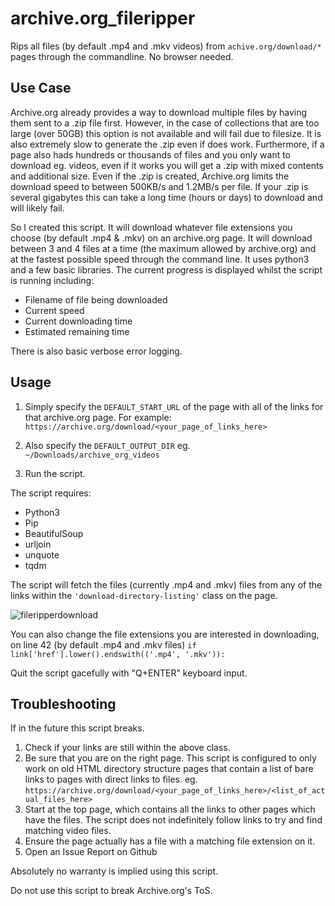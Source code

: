 # archive.org_fileripper
Rips all files (by default .mp4 and .mkv videos) from ```achive.org/download/*``` pages through the commandline. No browser needed.

## Use Case
Archive.org already provides a way to download multiple files by having them sent to a .zip file first.
However, in the case of collections that are too large (over 50GB) this option is not available and will fail due to filesize. It is also extremely slow to generate the .zip even if does work.
Furthermore, if a page also hads hundreds or thousands of files and you only want to download eg. videos, even if it works you will get a .zip with mixed contents and additional size.
Even if the .zip is created, Archive.org limits the download speed to between 500KB/s and 1.2MB/s per file. If your .zip is several gigabytes this can take a long time (hours or days) to download and will likely fail.

So I created this script. It will download whatever file extensions you choose (by default .mp4 & .mkv) on an archive.org page. It will download between 3 and 4 files at a time (the maximum allowed by archive.org) and at the fastest possible speed through the command line. It uses python3 and a few basic libraries. The current progress is displayed whilst the script is running including:

* Filename of file being downloaded
* Current speed
* Current downloading time
* Estimated remaining time

There is also basic verbose error logging.

## Usage
1. Simply specify the ```DEFAULT_START_URL``` of the page with all of the links for that archive.org page. 
For example: ```https://archive.org/download/<your_page_of_links_here>```

2. Also specify the ```DEFAULT_OUTPUT_DIR``` eg. ```~/Downloads/archive_org_videos```

3. Run the script.

The script requires:

* Python3
* Pip
* BeautifulSoup
* urljoin
* unquote
* tqdm

The script will fetch the files (currently .mp4 and .mkv) files from any of the links within the ```'download-directory-listing'``` class on the page.

![fileripperdownload](https://i.postimg.cc/8znLtMnk/image.png)

You can also change the file extensions you are interested in downloading, on line 42 (by default .mp4 and .mkv files)
```if link['href'].lower().endswith(('.mp4', '.mkv')):```

Quit the script gacefully with "Q+ENTER" keyboard input.

## Troubleshooting
If in the future this script breaks.

1. Check if your links are still within the above class.
2. Be sure that you are on the right page. This script is configured to only work on old HTML directory structure pages that contain a list of bare links to pages with direct links to files. eg. ```https://archive.org/download/<your_page_of_links_here>/<list_of_actual_files_here>```
3. Start at the top page, which contains all the links to other pages which have the files. The script does not indefinitely follow links to try and find matching video files.
4. Ensure the page actually has a file with a matching file extension on it.
5. Open an Issue Report on Github

Absolutely no warranty is implied using this script.

Do not use this script to break Archive.org's ToS.
